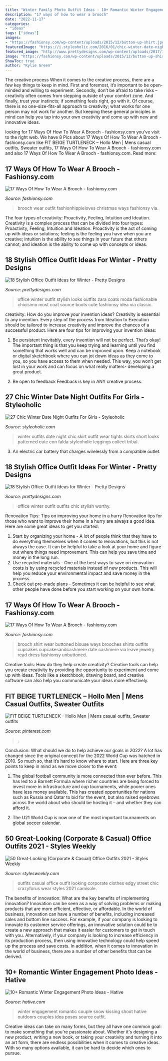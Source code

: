 ```yaml
---
title: "Winter Family Photo Outfit Ideas - 10+ Romantic Winter Engagement Photo Ideas"
description: "17 ways of how to wear a brooch"
date: "2022-11-17"
categories:
- "ideas"
tags: ["ideas"]
images:
- "https://fashionsy.com/wp-content/uploads/2015/12/button-up-shirt.jpg"
featuredImage: "https://i.styleoholic.com/2016/01/chic-winter-date-night-outfits-for-girls-10.jpg"
featured_image: "http://www.prettydesigns.com/wp-content/uploads/2017/12/18-stylish-office-outfit-ideas-for-winter-2018-3.jpg"
image: "https://fashionsy.com/wp-content/uploads/2015/12/button-up-shirt.jpg"
ShowToc: true
author: "Kylie Green"
---
```



The creative process
When it comes to the creative process, there are a few key things to keep in mind. First and foremost, it’s important to be open-minded and willing to experiment. Secondly, don’t be afraid to take risks – creativity often comes from stepping outside of your comfort zone. And finally, trust your instincts; if something feels right, go with it.
Of course, there is no one-size-fits-all approach to creativity; what works for one person may not work for another. But keeping these general principles in mind can help you tap into your own creativity and come up with new and innovative ideas.

	

		
looking for 17 Ways Of How To Wear A Brooch - fashionsy.com you've visit to the right web. We have 8 Pics about 17 Ways Of How To Wear A Brooch - fashionsy.com like FIT BEIGE TURTLENECK – Hollo Men | Mens casual outfits, Sweater outfits, 17 Ways Of How To Wear A Brooch - fashionsy.com and also 17 Ways Of How To Wear A Brooch - fashionsy.com. Read more:
		
    
## 17 Ways Of How To Wear A Brooch - Fashionsy.com

<img loading=lazy src="http://fashionsy.com/wp-content/uploads/2015/12/outfit-for-Christmas-630x945.jpg" onerror="this.onerror=null;this.src='https://tse1.mm.bing.net/th?id=OIP.SBRU4xPBsD_2bXwI78zasQHaLH&amp;pid=15.1';" alt="17 Ways Of How To Wear A Brooch - fashionsy.com">

_Source: fashionsy.com_

>brooch wear outfit fashionhippieloves christmas ways fashionsy via. 

	

The four types of creativity: Proactivity, Feeling, Intuition and Ideation.
Creativity is a complex process that can be divided into four types: Proactivity, Feeling, Intuition and Ideation. Proactivity is the act of coming up with ideas or solutions; feeling is the feeling you have when you are creative; intuition is the ability to see things in your future that others cannot; and ideation is the ability to come up with concepts or ideas.

    
## 18 Stylish Office Outfit Ideas For Winter - Pretty Designs

<img loading=lazy src="https://www.prettydesigns.com/wp-content/uploads/2017/12/18-stylish-office-outfit-ideas-for-winter-2018-4.jpg" onerror="this.onerror=null;this.src='https://tse2.mm.bing.net/th?id=OIP.NN4fnL1K6dpDo2nLV3qkKwHaK2&amp;pid=15.1';" alt="18 Stylish Office Outfit Ideas for Winter - Pretty Designs">

_Source: prettydesigns.com_

>office winter outfit stylish looks outfits zara coats moda fashionable chicisimo most coat source boots cute fashionsy idea via classic. 

	

creativity: How do you improve your invention ideas?
Creativity is essential to any invention. Every step of the process from Ideation to Execution should be tailored to increase creativity and improve the chances of a successful product. Here are four tips for improving your invention ideas:
1. Be persistent
Inevitably, every invention will not be perfect. That’s okay! The important thing is that you keep trying and learning until you find something that works well and can be improved upon. Keep a notebook or digital sketchbook where you can jot down ideas as they come to you, so you have access to them when needed. This way, you won’t get lost in your work and can focus on what really matters- developing a great product.

2. Be open to feedback
Feedback is key in ANY creative process.

    
## 27 Chic Winter Date Night Outfits For Girls - Styleoholic

<img loading=lazy src="https://i.styleoholic.com/2016/01/chic-winter-date-night-outfits-for-girls-10.jpg" onerror="this.onerror=null;this.src='https://tse1.mm.bing.net/th?id=OIP.KFf60Y4TrfwI-Wb7uQ9yFgAAAA&amp;pid=15.1';" alt="27 Chic Winter Date Night Outfits For Girls - Styleoholic">

_Source: styleoholic.com_

>winter outfits date night chic skirt outfit wear tights skirts short looks patterned cute con falda styleoholic leggings collect tribal. 

	

3. An electric car battery that charges wirelessly from a compatible outlet. 

    
## 18 Stylish Office Outfit Ideas For Winter - Pretty Designs

<img loading=lazy src="http://www.prettydesigns.com/wp-content/uploads/2017/12/18-stylish-office-outfit-ideas-for-winter-2018-3.jpg" onerror="this.onerror=null;this.src='https://tse1.mm.bing.net/th?id=OIP.Lj8F81_6lOQ998AIc3qUBgHaLL&amp;pid=15.1';" alt="18 Stylish Office Outfit Ideas for Winter - Pretty Designs">

_Source: prettydesigns.com_

>office winter outfit outfits chic stylish worthy. 

	

Renovation Tips: Tips on improving your home in a hurry
Renovation tips for those who want to improve their home in a hurry are always a good idea. Here are some great ideas to get you started: 
 1. Start by organizing your home - A lot of people think that they have to do everything themselves when it comes to renovations, but this is not always the case. It can be helpful to take a look at your home and figure out where things need improvement. This can help you save time and money in the long run. 
2. Use recycled materials - One of the best ways to save on renovation costs is by using recycled materials instead of new products. This will help you reduce your environmental impact and save money in the process. 
3. Check out pre-made plans - Sometimes it can be helpful to see what other people have done before you start working on your own home.

    
## 17 Ways Of How To Wear A Brooch - Fashionsy.com

<img loading=lazy src="https://fashionsy.com/wp-content/uploads/2015/12/button-up-shirt.jpg" onerror="this.onerror=null;this.src='https://tse2.mm.bing.net/th?id=OIP.LCwDZ3CuROFD0WcCZXvCHgHaLG&amp;pid=15.1';" alt="17 Ways Of How To Wear A Brooch - fashionsy.com">

_Source: fashionsy.com_

>brooch shirt wear buttoned blouse ways brooches shirts outfits cupcakes cupcakesandcashmere date cashmere via leave jewelry read dress fashionsy unbuttoned. 

	

Creative tools: How do they help create creativity?
Creative tools can help you create creativity by providing the opportunity to experiment and come up with ideas. Tools like a sketchbook, drawing board, and creative software can also help you communicate your ideas more effectively.

    
## FIT BEIGE TURTLENECK – Hollo Men | Mens Casual Outfits, Sweater Outfits

<img loading=lazy src="https://i.pinimg.com/736x/56/99/66/569966c71ef16c033bf986596a379d59.jpg" onerror="this.onerror=null;this.src='https://tse3.mm.bing.net/th?id=OIP.rpQTT1UccCFGAQi33PPMOgHaJ4&amp;pid=15.1';" alt="FIT BEIGE TURTLENECK – Hollo Men | Mens casual outfits, Sweater outfits">

_Source: pinterest.com_

>. 

	

Conclusion: What should we do to help achieve our goals in 2022?
A lot has changed since the original concept for the 2022 World Cup was hatched in 2010. So much so, that it’s hard to know where to start. Here are three key points to keep in mind as we move closer to the event:
1. The global football community is more connected than ever before. This has led to a Barnett Formula where richer countries are being forced to invest more in infrastructure and cup tournaments, while poorer ones have less money available. This has created opportunities for nations such as Russia and Qatar to bid for the event, but also raised eyebrows across the world about who should be hosting it – and whether they can afford it.

2. The U21 World Cup is now one of the most important tournaments on global soccer calendar.

    
## 50 Great-Looking (Corporate &amp; Casual) Office Outfits 2021 - Styles Weekly

<img loading=lazy src="https://stylesweekly.com/wp-content/uploads/2018/01/50-great-looking-corporate-and-casual-work-outfits-for-women-3.jpg" onerror="this.onerror=null;this.src='https://tse2.mm.bing.net/th?id=OIP.GWUu0sQfYy2UbHbc6T_5bAHaM_&amp;pid=15.1';" alt="50 Great-Looking (Corporate &amp; Casual) Office Outfits 2021 - Styles Weekly">

_Source: stylesweekly.com_

>outfits casual office outfit looking corporate clothes edgy street chic crazyforus wear styles 2021 camisole. 

	

The benefits of innovation: What are the key benefits of implementing innovation?
Innovation can be seen as a way of solving problems or making products that are more efficient, effective, or affordable. In the world of business, innovation can have a number of benefits, including increased sales and bottom line success. For example, if your company is looking to innovate its customer service offerings, an innovative solution could be to create a new approach that makes it easier for customers to get in touch with you. Alternatively, if your company is looking to increase efficiency in its production process, then using innovative technology could help speed up the process and save costs. In addition, when it comes to innovation in the world of business, there are a number of other benefits that can be derived.

    
## 10+ Romantic Winter Engagement Photo Ideas - Hative

<img loading=lazy src="https://hative.com/wp-content/uploads/2014/11/winter-engagement-photo-ideas/1-winter-engagement-photo-ideas.jpg" onerror="this.onerror=null;this.src='https://tse2.mm.bing.net/th?id=OIP.2UMxPygD4JpAX1mOnGW2CgHaLH&amp;pid=15.1';" alt="10+ Romantic Winter Engagement Photo Ideas - Hative">

_Source: hative.com_

>winter engagement romantic couple snow kissing shoot hative outdoors couples idea poses source outfit. 

	

Creative ideas can take on many forms, but they all have one common goal: to make something that you're passionate about. Whether it's designing a new product, writing a new book, or taking your creativity and turning it into an art form, there are endless possibilities when it comes to creative ideas. With so many options available, it can be hard to decide which ones to pursue.

